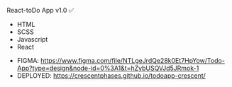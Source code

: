 React-toDo App v1.0 ✅

* HTML
* SCSS
* Javascript
* React

- FIGMA: https://www.figma.com/file/NTLgeJrdQe28k0Et7HpYow/Todo-App?type=design&node-id=0%3A1&t=hZybUSQVJd5JRmok-1
- DEPLOYED: https://crescentphases.github.io/todoapp-crescent/
